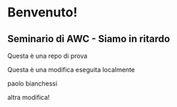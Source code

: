 # Benvenuto!
## Seminario di AWC - Siamo in ritardo
Questa è una repo di prova

Questa è una modifica eseguita localmente

paolo bianchessi

altra modifica!
